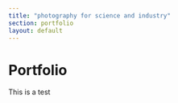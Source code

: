 ```yaml
---
title: "photography for science and industry"
section: portfolio
layout: default
---
```


Portfolio
======================

This is a test